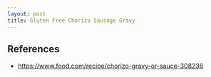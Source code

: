 ```yaml
---
layout: post
title: Gluten Free Chorizo Sausage Gravy
---
```

## References

* https://www.food.com/recipe/chorizo-gravy-or-sauce-308236

